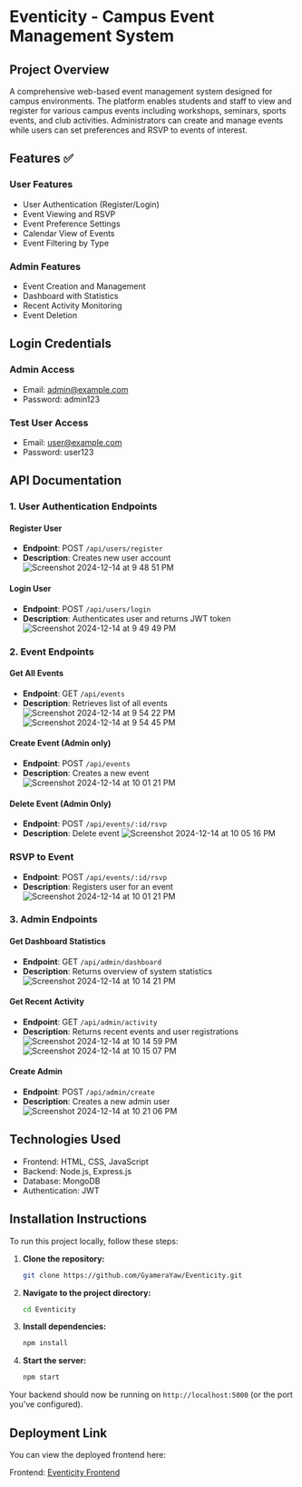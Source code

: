 # Eventicity - Campus Event Management System

## Project Overview
A comprehensive web-based event management system designed for campus environments. The platform enables students and staff to view and register for various campus events including workshops, seminars, sports events, and club activities. Administrators can create and manage events while users can set preferences and RSVP to events of interest.

## Features ✅

### User Features
- User Authentication (Register/Login)
- Event Viewing and RSVP
- Event Preference Settings
- Calendar View of Events
- Event Filtering by Type

### Admin Features
- Event Creation and Management
- Dashboard with Statistics
- Recent Activity Monitoring
- Event Deletion

## Login Credentials

### Admin Access
- Email: admin@example.com
- Password: admin123

### Test User Access
- Email: user@example.com
- Password: user123

## API Documentation

### 1. User Authentication Endpoints

#### Register User
- **Endpoint**: POST `/api/users/register`
- **Description**: Creates new user account
![Screenshot 2024-12-14 at 9 48 51 PM](https://github.com/user-attachments/assets/f33d37af-f1a5-44da-a254-974a2093ceef)


#### Login User
- **Endpoint**: POST `/api/users/login`
- **Description**: Authenticates user and returns JWT token
![Screenshot 2024-12-14 at 9 49 49 PM](https://github.com/user-attachments/assets/03a456b6-9d78-4352-bb84-f8658afe7ad2)

### 2. Event Endpoints

#### Get All Events
- **Endpoint**: GET `/api/events`
- **Description**: Retrieves list of all events
![Screenshot 2024-12-14 at 9 54 22 PM](https://github.com/user-attachments/assets/613447f0-ef94-4ea8-a98e-92085a7ebb66)
![Screenshot 2024-12-14 at 9 54 45 PM](https://github.com/user-attachments/assets/c20bd5b7-86b4-4a1b-836e-5d97ea221191)



#### Create Event (Admin only)
- **Endpoint**: POST `/api/events`
- **Description**: Creates a new event
![Screenshot 2024-12-14 at 10 01 21 PM](https://github.com/user-attachments/assets/079c35be-5224-428d-b44c-766066fb3716)


#### Delete Event (Admin Only)
- **Endpoint**: POST `/api/events/:id/rsvp`
- **Description**: Delete event
  ![Screenshot 2024-12-14 at 10 05 16 PM](https://github.com/user-attachments/assets/373aa4be-c701-45e2-a839-b1303ed475c4)


### RSVP to Event
- **Endpoint**: POST `/api/events/:id/rsvp`
- **Description**: Registers user for an event
![Screenshot 2024-12-14 at 10 01 21 PM](https://github.com/user-attachments/assets/57480dec-281d-4a64-89ad-90a5d92e15e5)



### 3. Admin Endpoints

#### Get Dashboard Statistics
- **Endpoint**: GET `/api/admin/dashboard`
- **Description**: Returns overview of system statistics
![Screenshot 2024-12-14 at 10 14 21 PM](https://github.com/user-attachments/assets/ff5c52ee-8341-4a01-8732-36fc7a020ebf)


#### Get Recent Activity
- **Endpoint**: GET `/api/admin/activity`
- **Description**: Returns recent events and user registrations
![Screenshot 2024-12-14 at 10 14 59 PM](https://github.com/user-attachments/assets/91b46ebb-7816-494a-aa3e-fe7f8c68221b)
![Screenshot 2024-12-14 at 10 15 07 PM](https://github.com/user-attachments/assets/0ab2c2e4-208b-4af8-b073-e5b7012ec2dd)


#### Create Admin
- **Endpoint**: POST `/api/admin/create`
- **Description**: Creates a new admin user
![Screenshot 2024-12-14 at 10 21 06 PM](https://github.com/user-attachments/assets/078ca8fe-dac0-4d9b-8adb-6e7d38a5f871)




## Technologies Used
- Frontend: HTML, CSS, JavaScript
- Backend: Node.js, Express.js
- Database: MongoDB
- Authentication: JWT



## Installation Instructions
To run this project locally, follow these steps:

1. **Clone the repository:**
    ```bash
    git clone https://github.com/GyameraYaw/Eventicity.git
    ```

2. **Navigate to the project directory:**
    ```bash
    cd Eventicity
    ```

3. **Install dependencies:**
    ```bash
    npm install
    ```
    
4. **Start the server:**
    ```bash
    npm start
    ```

Your backend should now be running on `http://localhost:5000` (or the port you've configured).



## Deployment Link
You can view the deployed frontend here:

Frontend: [Eventicity Frontend](https://eventicity-frontend.onrender.com)

